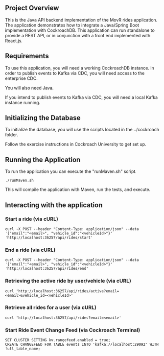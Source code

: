 ## Project Overview
This is the Java API backend implementation of the MovR rides application. 
The application demonstrates how to integrate a Java/Spring Boot 
implementation with CockroachDB. This application can run
standalone to provide a REST API, or in conjunction with a front
end implemented with React.js.
 
## Requirements

To use this application, you will need a working CockroachDB instance. In order to publish events to Kafka via CDC, you will need access to the enterprise CDC.

You will also need Java.

If you intend to publish events to Kafka via CDC, you will need a local Kafka instance running.

## Initializing the Database

To initialize the database, you will use the scripts located in the ../cockroach folder.

Follow the exercise instructions in Cockroach University to get set up.

## Running the Application

To run the application you can execute the "runMaven.sh" script.

```
./runMaven.sh
```

This will compile the application with Maven, run the tests, and execute.

## Interacting with the application

### Start a ride (via cURL)

```
curl -X POST --header "Content-Type: application/json" --data '{"email":"<email>", "vehicle_id":"<vehicleId>"}' 'http://localhost:36257/api/rides/start'
```

### End a ride (via cURL)

```
curl -X POST --header "Content-Type: application/json" --data '{"email":"<email>", "vehicle_id":"<vehicleId>"}' 'http://localhost:36257/api/rides/end'
```

### Retrieving the active ride by user/vehicle (via cURL)

```
curl 'http://localhost:36257/api/rides/active?email=<email>&vehicle_id=<vehicleId>'
```

### Retrieve all rides for a user (via cURL)

```
curl 'http://localhost:36257/api/rides?email=<email>'
```

### Start Ride Event Change Feed (via Cockroach Terminal)

```
SET CLUSTER SETTING kv.rangefeed.enabled = true;
CREATE CHANGEFEED FOR TABLE events INTO 'kafka://localhost:29092' WITH full_table_name;
```
